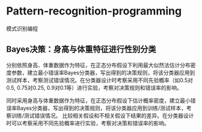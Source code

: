 # Pattern-recognition-programming
模式识别编程

## Bayes决策：身高与体重特征进行性别分类
分别依照身高、体重数据作为特征，在正态分布假设下利用最大似然法估计分布密度参数，建立最小错误率Bayes分类器，写出得到的决策规则，将该分类器应用到测试样本，考察测试错误情况。在分类器设计时考察采用不同先验概率（如0.5对0.5, 0.75对0.25, 0.9对0.1等）进行实验，考察对决策规则和错误率的影响。

同时采用身高与体重数据作为特征，在正态分布假设下估计概率密度，建立最小错误率Bayes分类器，写出得到的决策规则，将该分类器应用到训练/测试样本，考察训练/测试错误情况。 比较相关假设和不相关假设下结果的差异。在分类器设计时可以考察采用不同先验概率进行实验，考察对决策和错误率的影响。
